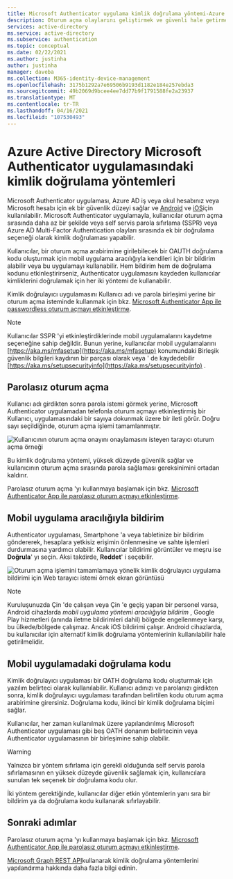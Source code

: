 ```yaml
---
title: Microsoft Authenticator uygulama kimlik doğrulama yöntemi-Azure Active Directory
description: Oturum açma olaylarını geliştirmek ve güvenli hale getirmek için Azure Active Directory Microsoft Authenticator uygulamayı kullanma hakkında bilgi edinin
services: active-directory
ms.service: active-directory
ms.subservice: authentication
ms.topic: conceptual
ms.date: 02/22/2021
ms.author: justinha
author: justinha
manager: daveba
ms.collection: M365-identity-device-management
ms.openlocfilehash: 3175b1292a7e69506b9193d1182e184e257ebda3
ms.sourcegitcommit: 49b2069d9bcee4ee7dd77b9f1791588fe2a23937
ms.translationtype: MT
ms.contentlocale: tr-TR
ms.lasthandoff: 04/16/2021
ms.locfileid: "107530493"
---
```

# <a name="authentication-methods-in-azure-active-directory---microsoft-authenticator-app"></a>Azure Active Directory Microsoft Authenticator uygulamasındaki kimlik doğrulama yöntemleri

Microsoft Authenticator uygulaması, Azure AD iş veya okul hesabınız veya Microsoft hesabı için ek bir güvenlik düzeyi sağlar ve [Android](https://go.microsoft.com/fwlink/?linkid=866594) ve [iOS](https://go.microsoft.com/fwlink/?linkid=866594)için kullanılabilir. Microsoft Authenticator uygulamayla, kullanıcılar oturum açma sırasında daha az bir şekilde veya self servis parola sıfırlama (SSPR) veya Azure AD Multi-Factor Authentication olayları sırasında ek bir doğrulama seçeneği olarak kimlik doğrulaması yapabilir.

Kullanıcılar, bir oturum açma arabirimine girilebilecek bir OAUTH doğrulama kodu oluşturmak için mobil uygulama aracılığıyla kendileri için bir bildirim alabilir veya bu uygulamayı kullanabilir. Hem bildirim hem de doğrulama kodunu etkinleştirirseniz, Authenticator uygulamasını kaydeden kullanıcılar kimliklerini doğrulamak için her iki yöntemi de kullanabilir.

Kimlik doğrulayıcı uygulamasını Kullanıcı adı ve parola birleşimi yerine bir oturum açma isteminde kullanmak için bkz. [Microsoft Authenticator App ile passwordless oturum açmayı etkinleştirme](howto-authentication-passwordless-phone.md).

> [!NOTE]
> Kullanıcılar SSPR 'yi etkinleştirdiklerinde mobil uygulamalarını kaydetme seçeneğine sahip değildir. Bunun yerine, kullanıcılar mobil uygulamalarını [https://aka.ms/mfasetup](https://aka.ms/mfasetup) konumundaki Birleşik güvenlik bilgileri kaydının bir parçası olarak veya ' de kaydedebilir [https://aka.ms/setupsecurityinfo](https://aka.ms/setupsecurityinfo) .

## <a name="passwordless-sign-in"></a>Parolasız oturum açma

Kullanıcı adı girdikten sonra parola istemi görmek yerine, Microsoft Authenticator uygulamadan telefonla oturum açmayı etkinleştirmiş bir Kullanıcı, uygulamasındaki bir sayıya dokunmak üzere bir ileti görür. Doğru sayı seçildiğinde, oturum açma işlemi tamamlanmıştır.

![Kullanıcının oturum açma onayını onaylamasını isteyen tarayıcı oturum açma örneği](./media/howto-authentication-passwordless-phone/phone-sign-in-microsoft-authenticator-app.png)

Bu kimlik doğrulama yöntemi, yüksek düzeyde güvenlik sağlar ve kullanıcının oturum açma sırasında parola sağlaması gereksinimini ortadan kaldırır. 

Parolasız oturum açma 'yı kullanmaya başlamak için bkz. [Microsoft Authenticator App ile parolasız oturum açmayı etkinleştirme](howto-authentication-passwordless-phone.md).

## <a name="notification-through-mobile-app"></a>Mobil uygulama aracılığıyla bildirim

Authenticator uygulaması, Smartphone 'a veya tabletinize bir bildirim göndererek, hesaplara yetkisiz erişimin önlenmesine ve sahte işlemleri durdurmasına yardımcı olabilir. Kullanıcılar bildirimi görüntüler ve meşru ise **Doğrula**' yı seçin. Aksi takdirde, **Reddet**' i seçebilir.

![Oturum açma işlemini tamamlamaya yönelik kimlik doğrulayıcı uygulama bildirimi için Web tarayıcı istemi örnek ekran görüntüsü](media/tutorial-enable-azure-mfa/azure-multi-factor-authentication-browser-prompt.png)

> [!NOTE]
> Kuruluşunuzda Çin 'de çalışan veya Çin 'e geçiş yapan bir personel varsa, Android cihazlarda *mobil uygulama yöntemi aracılığıyla bildirim* , Google Play hizmetleri (anında iletme bildirimleri dahil) bölgede engellenmeye karşı, bu ülkede/bölgede çalışmaz. Ancak iOS bildirimi çalışır. Android cihazlarda, bu kullanıcılar için alternatif kimlik doğrulama yöntemlerinin kullanılabilir hale getirilmelidir.

## <a name="verification-code-from-mobile-app"></a>Mobil uygulamadaki doğrulama kodu

Kimlik doğrulayıcı uygulaması bir OATH doğrulama kodu oluşturmak için yazılım belirteci olarak kullanılabilir. Kullanıcı adınızı ve parolanızı girdikten sonra, kimlik doğrulayıcı uygulaması tarafından belirtilen kodu oturum açma arabirimine girersiniz. Doğrulama kodu, ikinci bir kimlik doğrulama biçimi sağlar.

Kullanıcılar, her zaman kullanılmak üzere yapılandırılmış Microsoft Authenticator uygulaması gibi beş OATH donanım belirtecinin veya Authenticator uygulamasının bir birleşimine sahip olabilir.

> [!WARNING]
> Yalnızca bir yöntem sıfırlama için gerekli olduğunda self servis parola sıfırlamasının en yüksek düzeyde güvenlik sağlamak için, kullanıcılara sunulan tek seçenek bir doğrulama kodu olur.
>
> İki yöntem gerektiğinde, kullanıcılar diğer etkin yöntemlerin yanı sıra bir bildirim ya da doğrulama kodu kullanarak sıfırlayabilir.

## <a name="next-steps"></a>Sonraki adımlar

Parolasız oturum açma 'yı kullanmaya başlamak için bkz. [Microsoft Authenticator App ile parolasız oturum açmayı etkinleştirme](howto-authentication-passwordless-phone.md).

[Microsoft Graph REST API](/graph/api/resources/authenticationmethods-overview)kullanarak kimlik doğrulama yöntemlerini yapılandırma hakkında daha fazla bilgi edinin.
